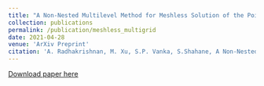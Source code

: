 ```yaml
---
title: "A Non-Nested Multilevel Method for Meshless Solution of the Poisson Equation in Heat Transfer and Fluid Flow"
collection: publications
permalink: /publication/meshless_multigrid
date: 2021-04-28
venue: 'ArXiv Preprint' 
citation: 'A. Radhakrishnan, M. Xu, S.P. Vanka, S.Shahane, A Non-Nested Multilevel Method for Meshless Solution of the Poisson Equation in Heat Transfer and Fluid Flow arXiv preprint arXiv:2104.13758 (2021)'
---
```


[Download paper here](https://arxiv.org/abs/2104.13758)

